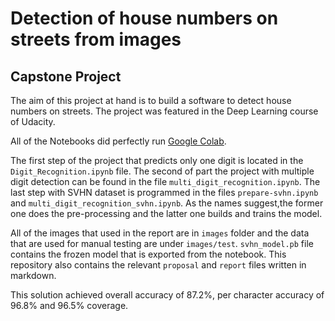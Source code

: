# Detection of house numbers on streets from images

## Capstone Project

The aim of this project at hand is to build a software to detect house numbers on streets. The project was featured in the Deep Learning course of Udacity.

All of the Notebooks did perfectly run [Google Colab](<https://colab.research.google.com/>).

The first step of the project that predicts only one digit is located in the `Digit_Recognition.ipynb` file. The second of part the project with multiple digit detection can be found in the file `multi_digit_recognition.ipynb`. The last step with SVHN dataset is programmed in the files `prepare-svhn.ipynb` and `multi_digit_recognition_svhn.ipynb`. As the names suggest,the former one does the pre-processing and the latter one builds and trains the model.

All of the images that used in the report are in `images` folder and the data that are used for manual testing are under `images/test`. `svhn_model.pb` file contains the frozen model that is exported from the notebook. This repository also contains the relevant `proposal` and `report` files written in markdown.

This solution achieved overall accuracy of 87.2%, per character accuracy of 96.8% and 96.5% coverage.
